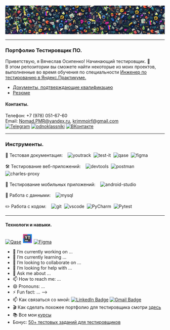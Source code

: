 ![Header](https://github.com/NomadPMR/QA-portfolio/blob/main/assets/123.jpg)

---
### Портфолио Тестировщик ПО.
Приветствую, я Вячеслав Осипенко! Начинающий тестировщик. 👋 <br>
В этом репозитории вы сможете найти некоторые из моих проектов, выполненные во время обучения по специальности [Инженер по тестированию в Яндекс.Практикуме.](https://practicum.yandex.ru/qa-engineer-plus/)
- [Документы, подтверждающие квалификацию](https://github.com/NomadPMR/QA-portfolio/blob/main/docs/Сertificate%20Osipenko.pdf)
- [Резюме](https://hh.ru/applicant/resumes/view?resume=b13bbe9aff09e7927c0039ed1f776d66786f54) 

#### Контакты.
Телефон: +7 (978) 051-67-60 <br>
Email: Nomad.PMR@yandex.ru, krimmoirf@gmail.com <br>
[![Telegram](https://img.shields.io/badge/Telegram-000000?style=for-the-badge&logo=telegram&logoColor=27A0D9)](https://t.me/nomadpmr)
[![odnoklassniki](https://img.shields.io/badge/odnoklassniki-000000?style=for-the-badge&logo=odnoklassniki&logoColor=EE8208)](https://ok.ru/profile/519966843070)
[![ВКонтакте](https://img.shields.io/badge/ВКонтакте-000000?style=for-the-badge&logo=vk&logoColor=0077FF)](https://vk.com/id864701546)

---
### Инструменты.

<div>
  📁 Тестовая документация: &nbsp;&nbsp;
  <img src="https://upload.wikimedia.org/wikipedia/commons/thumb/8/8d/YouTrack_Icon.svg/1024px-YouTrack_Icon.svg.png?20200803082248" title="youtrack" alt="youtrack" width="30" height="30"/>&nbsp
  <img src="https://docs.testit.software/images/testit_logo_icon_blue.png" title="test-it" alt="test-it" width="30" height="30"/>&nbsp
  <img src="https://luna1.co/eb0187.png" title="qase" alt="qase" width="30" height="30"/>&nbsp
  <img src="https://cdn.jsdelivr.net/gh/devicons/devicon/icons/figma/figma-original.svg" title="figma" alt="figma" width="30" height="30"/>&nbsp
</div> <br>

<div>
  🛠 Тестирование веб-приложений: &nbsp;&nbsp;
  <img src="https://d33wubrfki0l68.cloudfront.net/38b5c953a4667366685d55db55d057c86db1fc54/a0fdc/static/acae6b24d940347661ca901ea07f47c1/chrome-dev-logo-icon.png" title="devtools" alt="devtools" width="30" height="30"/>&nbsp
  <img src="https://seeklogo.com/images/P/postman-logo-0087CA0D15-seeklogo.com.png" title="postman" alt="postman" width="30" height="30"/>&nbsp
  <img src="https://cdn.icon-icons.com/icons2/3053/PNG/512/charles_proxy_macos_bigsur_icon_190302.png" title="charles-proxy" alt="charles-proxy" width="30" height="30"/>&nbsp
</div> <br>

<div>
  📱 Тестирование мобильных приложений: &nbsp;&nbsp;
  <img src="https://cdn.jsdelivr.net/gh/devicons/devicon/icons/androidstudio/androidstudio-original.svg" title="android-studio" alt="android-studio" width="30" height="30"/>&nbsp
</div> <br>

<div>
  💾 Работа с данными: &nbsp;&nbsp;
  <img src="https://cdn.jsdelivr.net/gh/devicons/devicon/icons/mysql/mysql-original.svg" title="mysql" alt="mysql" width="30" height="30"/>&nbsp
</div> <br>

<div>
  ✏️ Работа с кодом: &nbsp;&nbsp;
  <img src="https://cdn.jsdelivr.net/gh/devicons/devicon/icons/git/git-original.svg" title="git" alt="git" width="30" height="30"/>&nbsp
  <img src="https://cdn.jsdelivr.net/gh/devicons/devicon/icons/vscode/vscode-original.svg" title="vscode" alt="vscode" width="25" height="30"/>&nbsp
  <img src="https://upload.wikimedia.org/wikipedia/commons/1/1d/PyCharm_Icon.svg" title="PyCharm" alt="PyCharm" width="30" height="30"/>&nbsp
  <img src="https://upload.wikimedia.org/wikipedia/commons/b/ba/Pytest_logo.svg" title="Pytest" alt="Pytest" width="35" height="35"/>&nbsp
</div> 

---




#### Технологи и навыки.
[![Qase](https://img.shields.io/badge/Qase-000000?style=for-the-badge&logo=Qase&logoColor=4F46DC)](https://app.qase.io/login)
[![YouTrack](https://github.com/NomadPMR/QA-portfolio/blob/main/assets/youtrack_1.png)](https://nomad.youtrack.cloud/projects)
[![Figma](https://img.shields.io/badge/Figma-000000?style=for-the-badge&logo=Figma&logoColor=F24E1E)](https://www.figma.com/files/1332608391777376692/recents-and-sharing?fuid=1360660426534413779)

- 🔭 I’m currently working on ...
- 🌱 I’m currently learning ...
- 👯 I’m looking to collaborate on ...
- 🤔 I’m looking for help with ...
- 💬 Ask me about ...
- 📫 How to reach me: ...
- 😄 Pronouns: ...
- ⚡ Fun fact: ...
-->
- 📫 Как связаться со мной: [![LinkedIn Badge](https://img.shields.io/badge/-@artsiomrusau-blue?style=flat&logo=LinkedIn&logoColor=white)](https://www.linkedin.com/in/artsiomrusau/) [![Gmail Badge](https://img.shields.io/badge/-Gmail-red?style=flat&logo=Gmail&logoColor=white)](mailto:qa.rusau@gmail.com)
- 🎬 Как сделать похожее портфолио для тестировщика смотри [здесь](https://www.youtube.com/watch?v=ORSti2aYnEE)
- 📚 Все мои [курсы](https://rusau.net/courses)
- Бонус: [50+ тестовых заданий для тестировщиков](https://github.com/artichokeee/test-assignments)
